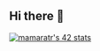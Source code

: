 ## Hi there 👋

[![mamaratr's 42 stats](https://badge.mediaplus.ma/kettlebells/mamaratr?1337Badge=off&UM6P=off)](https://github.com/oakoudad/badge42)
